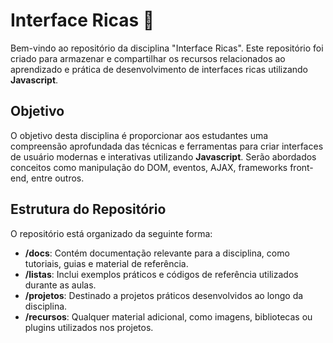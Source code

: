 # Interface Ricas 🚀

Bem-vindo ao repositório da disciplina "Interface Ricas". Este repositório foi criado para armazenar e compartilhar os recursos relacionados ao aprendizado e prática de desenvolvimento de interfaces ricas utilizando **Javascript**.

## Objetivo

O objetivo desta disciplina é proporcionar aos estudantes uma compreensão aprofundada das técnicas e ferramentas para criar interfaces de usuário modernas e interativas utilizando **Javascript**. Serão abordados conceitos como manipulação do DOM, eventos, AJAX, frameworks front-end, entre outros.

## Estrutura do Repositório

O repositório está organizado da seguinte forma:

- **/docs**: Contém documentação relevante para a disciplina, como tutoriais, guias e material de referência.
- **/listas**: Inclui exemplos práticos e códigos de referência utilizados durante as aulas.
- **/projetos**: Destinado a projetos práticos desenvolvidos ao longo da disciplina.
- **/recursos**: Qualquer material adicional, como imagens, bibliotecas ou plugins utilizados nos projetos.
